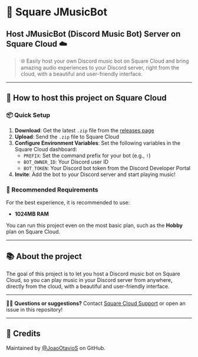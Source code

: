 # 🎵 Square JMusicBot
## Host JMusicBot (Discord Music Bot) Server on Square Cloud ☁️

> 🌐 Easily host your own Discord music bot on Square Cloud and bring amazing audio experiences to your Discord server, right from the cloud, with a beautiful and user-friendly interface.

---

## 🚀 How to host this project on Square Cloud

### 📦 Quick Setup

1. **Download**: Get the latest `.zip` file from the [releases page](https://github.com/squarecloud-education/music-bot/releases)
2. **Upload**: Send the `.zip` file to Square Cloud
3. **Configure Environment Variables**: Set the following variables in the Square Cloud dashboard:
   - `PREFIX`: Set the command prefix for your bot (e.g., `!`)
   - `BOT_OWNER_ID`: Your Discord user ID
   - `BOT_TOKEN`: Your Discord bot token from the Discord Developer Portal
4. **Invite**: Add the bot to your Discord server and start playing music!

### 📝 Recommended Requirements

For the best experience, it is recommended to use:

- **1024MB RAM**

You can run this project even on the most basic plan, such as the **Hobby** plan on Square Cloud.

---

## 📚 About the project

The goal of this project is to let you host a Discord music bot on Square Cloud, so you can play music in your Discord server from anywhere, directly from the cloud, with a beautiful and user-friendly interface.

---

🙋‍♂️ **Questions or suggestions?** Contact [Square Cloud Support](https://squarecloud.app/sac) or open an issue in this repository!

---

## 🙏 Credits

Maintained by [@JoaoOtavioS](https://github.com/JoaoOtavioS) on GitHub.
